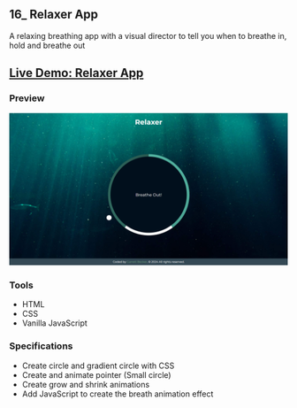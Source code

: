 ## 16_ Relaxer App

A relaxing breathing app with a visual director to tell you when to breathe in, hold and breathe out

## [Live Demo: Relaxer App]()

### Preview

!["HomePage"](./HomePage.png)

### Tools
- HTML
- CSS
- Vanilla JavaScript

### Specifications
- Create circle and gradient circle with CSS
- Create and animate pointer (Small circle)
- Create grow and shrink animations
- Add JavaScript to create the breath animation effect